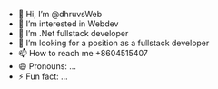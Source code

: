 - 👋 Hi, I’m @dhruvsWeb
- 👀 I’m interested in Webdev
- 🌱 I’m .Net fullstack developer
- 💞️ I’m looking for a position as a fullstack developer 
- 📫 How to reach me +8604515407
- 😄 Pronouns: ...
- ⚡ Fun fact: ...

<!---
dhruvsWeb/dhruvsWeb is a ✨ special ✨ repository because its `README.md` (this file) appears on your GitHub profile.
You can click the Preview link to take a look at your changes.
--->
